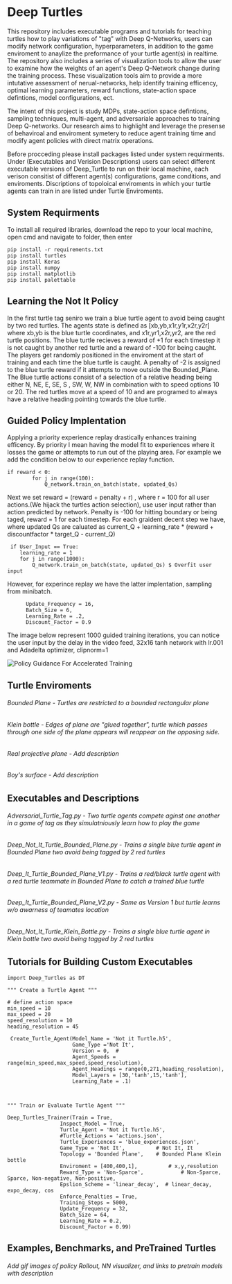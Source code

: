 # Deep Turtles
This repository includes executable programs and tutorials for teaching turtles how to play variations of "tag" with Deep Q-Networks, users can modify network configuration, hyperparameters, in addition to the game enviroment to anaylize the preformance of your turtle agent(s) in realtime. The repository also includes a series of visualization tools to allow the user to examine how the weights of an agent's Deep Q-Network change during the training process. These visualization tools aim to provide a more intutative assessment of nerual-networks, help identify training efficency, optimal learning parameters, reward functions, state-action space defintions, model configurations, ect. 

 The intent of this project is study MDPs, state-action space defintions, sampling techniques, multi-agent, and adversariale approaches to training Deep Q-networks. Our research aims to highlight and leverage the presense of behaviroal and enviroment symetery to reduce agent training time and modify agent policies with direct matrix operations.

Before procceding please install packages listed under system requirments. Under (Executables and Verision Descriptions) users can select different executable versions of Deep_Turtle to run on their local machine, each verison consitist of different agent(s) configurations, game conditions, and enviroments. Discriptions of topoloical enviroments in which your turtle agents can train in are listed under Turtle Enviroments.


## System Requirments 
To install all required libraries, download the repo to your local machine, open cmd and navigate to folder, then enter

    pip install -r requirements.txt
    pip install turtles
    pip install Keras
    pip install numpy
    pip install matplotlib
    pip install palettable


## Learning the Not It Policy 
In the first turtle tag seniro we train a blue turtle agent to avoid being caught by two red turtles.
The agents state is defined as [xb,yb,x1r,y1r,x2r,y2r] where xb,yb is the blue turtle coordinates, and x1r,yr1,x2r,yr2, are the red turtle positions. The blue turtle recieves a reward of +1 for each timestep it is not caught by another red turtle and a reward of -100 for being caught. The players get randomly positioned in the enviroment at the start of training and each time the blue turtle is caught. A penalty of -2 is assigned to the blue turtle reward if it attempts to move outside the Bounded_Plane. The Blue turtle actions consist of a selection of a relative heading being either N, NE, E, SE, S , SW, W, NW in combination with to speed options 10 or 20. The red turtles move at a speed of 10 and are programed to always have a relative heading pointing towards the blue turtle. 


## Guided Policy Implentation 
Applying a priority experience replay drastically enhances training efficency. By priority I mean having the model fit to experiences where it losses the game or attempts to run out of the playing area. For example we add the condition below to our experience replay function.

    if reward < 0:  
            for j in range(100):     
                Q_network.train_on_batch(state, updated_Qs)
     
Next we set  reward = (reward + penalty + r) , where r = 100 for all user actions.(We hijack the turtles action selection), use user input rather than action predicted by network. Penalty is -100 for hitting boundary or being taged, reward = 1 for each timestep. For each graident decent step we have, where updated Qs are caluated as current_Q + learning_rate * (reward + discountfactor * target_Q - current_Q)

     if User_Input == True:
        learning_rate = 1
        for j in range(1000):     
            Q_network.train_on_batch(state, updated_Qs) $ Overfit user input 
            
However, for experince replay we have the latter implentation, sampling from minibatch. 


          Update_Frequency = 16,
          Batch_Size = 6,
          Learning_Rate = .2,
          Discount_Factor = 0.9


The image below represent 1000 guided training iterations, you can notice the user input by the delay in the video feed, 
32x16 tanh network with lr.001 and Adadelta optimizer, clipnorm=1



![Policy Guidance For Accelerated Training](https://github.com/Jesse-Redford/Deep_Turtles/blob/master/G_Policy.gif?raw=true)



## Turtle Enviroments 

###### Bounded Plane - Turtles are restricted to a bounded rectangular plane 
###### Klein bottle - Edges of plane are "glued together", turtle which passes through one side of the plane appears will reappear on the opposing side.
###### Real projective plane - Add description
###### Boy's surface - Add description


## Executables and Descriptions

###### Adversarial_Turtle_Tag.py - Two turtle agents compete aginst one another in a game of tag as they simulatniously learn how to play the game 

###### Deep_Not_It_Turtle_Bounded_Plane.py - Trains a single blue turtle agent in Bounded Plane two avoid being tagged by 2 red turtles 

###### Deep_It_Turtle_Bounded_Plane_V1.py - Trains a red/black turtle agent with a red turtle teammate in Bounded Plane to catch a trained blue turtle
###### Deep_It_Turtle_Bounded_Plane_V2.py -  Same as Version 1 but turtle learns w/o awarness of teamates location

###### Deep_Not_It_Turtle_Klein_Bottle.py - Trains a single blue turtle agent in Klein bottle two avoid being tagged by 2 red turtles 


## Tutorials for Building Custom Executables

    import Deep_Turtles as DT
    
    """ Create a Turtle Agent """
    
    # define action space
    min_speed = 10
    max_speed = 20
    speed_resolution = 10
    heading_resolution = 45

     Create_Turtle_Agent(Model_Name = 'Not it Turtle.h5', 
                         Game_Type ='Not It', 
                         Version = 0,  # 
                         Agent_Speeds = range(min_speed,max_speed,speed_resolution),            
                         Agent_Headings = range(0,271,heading_resolution), 
                         Model_Layers = [30,'tanh',15,'tanh'],
                         Learning_Rate = .1)
                    
                        
                        
    """ Train or Evaluate Turtle Agent """
    
    Deep_Turtles_Trainer(Train = True,
                     Inspect_Model = True,
                     Turtle_Agent = 'Not it Turtle.h5',
                     #Turtle_Actions = 'actions.json',
                     Turtle_Experiences = 'blue_experiences.json',
                     Game_Type = 'Not It',          # Not It, It
                     Topology = 'Bounded Plane',    # Bounded Plane Klein bottle
                     Enviroment = [400,400,1],          # x,y,resolution
                     Reward_Type = 'Non-Sparce',            # Non-Sparce, Sparce, Non-negative, Non-positive, 
                     Epslion_Scheme = 'linear_decay',  # linear_decay, expo_decay, cos
                     Enforce_Penalties = True,
                     Training_Steps = 5000,
                     Update_Frequency = 32,
                     Batch_Size = 64,
                     Learning_Rate = 0.2,
                     Discount_Factor = 0.99)



## Examples, Benchmarks, and PreTrained Turtles

###### Add gif images of policy Rollout, NN visualizer, and links to pretrain models with description
